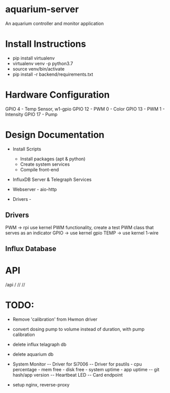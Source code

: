 # aquarium-server
An aquarium controller and monitor application

# Install Instructions
 * pip install virtualenv
 * virtualenv venv -p python3.7
 * source venv/bin/activate
 * pip install -r backend/requirements.txt

# Hardware Configuration

GPIO 4 - Temp Sensor, w1-gpio
GPIO 12 - PWM 0 - Color
GPIO 13 - PWM 1 - Intensity
GPIO 17 - Pump


# Design Documentation

 * Install Scripts
    - Install packages (apt & python)
    - Create system services
    - Compile front-end

 * InfluxDB Server & Telegraph Services
 * Webserver - aio-http
 * Drivers - 

## Drivers
PWM -> rpi use kernel PWM functionality, create a test PWM class that serves as an indicator
GPIO -> use kernel gpio
TEMP -> use kernel 1-wire 

## Influx Database

# API
/api
   /<name>
   /<name>/
   /<name>/

# TODO:
- Remove 'calibration' from Hwmon driver
- convert dosing pump to volume instead of duration, with pump calibration
- delete influx telagraph db
- delete aquarium db

- System Monitor
   -- Driver for Si7006
   -- Driver for psutils
      - cpu percentage
      - mem free
      - disk free
      - system uptime
      - app uptime
   -- git hash/app version
   -- Heartbeat LED
   -- Card endpoint

- setup nginx, reverse-proxy



